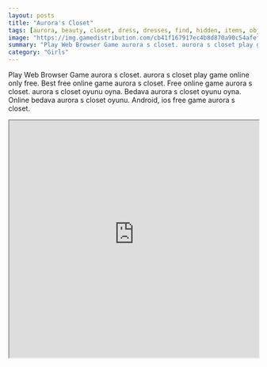 ```yaml
---
layout: posts
title: "Aurora's Closet"
tags: [aurora, beauty, closet, dress, dresses, find, hidden, items, objects, room, seek, sleeping, free, online, games, oyna, game, free, games, play, play, games]
image: "https://img.gamedistribution.com/cb41f167917ec4b8d870a90c54afef7d.jpg"
summary: "Play Web Browser Game aurora s closet. aurora s closet play game online only free. Best free online game aurora s closet. Free online game aurora s closet. aurora s closet oyunu oyna. Bedava aurora s closet oyunu oyna. Online bedava aurora s closet oyunu. Android, ios free game aurora s closet."
category: "Girls"
---
```


Play Web Browser Game aurora s closet. aurora s closet play game online only free. Best free online game aurora s closet. Free online game aurora s closet. aurora s closet oyunu oyna. Bedava aurora s closet oyunu oyna. Online bedava aurora s closet oyunu. Android, ios free game aurora s closet.

<iframe width="100%" height="480px;" src="https://flash.gamedistribution.com?game=cb41f167917ec4b8d870a90c54afef7d"></iframe>